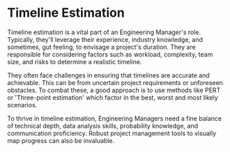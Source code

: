 # Timeline Estimation

Timeline estimation is a vital part of an Engineering Manager's role. Typically, they'll leverage their experience, industry knowledge, and sometimes, gut feeling, to envisage a project's duration. They are responsible for considering factors such as workload, complexity, team size, and risks to determine a realistic timeline.

They often face challenges in ensuring that timelines are accurate and achievable. This can be from uncertain project requirements or unforeseen obstacles. To combat these, a good approach is to use methods like PERT or 'Three-point estimation' which factor in the best, worst and most likely scenarios.

To thrive in timeline estimation, Engineering Managers need a fine balance of technical depth, data analysis skills, probability knowledge, and communication proficiency. Robust project management tools to visually map progress can also be invaluable.